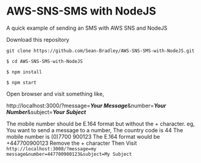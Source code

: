 # AWS-SNS-SMS with NodeJS
A quick example of sending an SMS with AWS SNS and NodeJS

Download this repository

`git clone https://github.com/Sean-Bradley/AWS-SNS-SMS-with-NodeJS.git`

`$ cd AWS-SNS-SMS-with-NodeJS`

`$ npm install`

`$ npm start`

Open browser and visit something like,

http://localhost:3000/?message=**_Your Message_**&number=**_Your Number_**&subject=**_Your Subject_**

The mobile number should be E.164 format but without the + character.
eg, 
You want to send a message to a number,
The country code is 44
The mobile number is (0)7700 900123
The E.164 format would be +447700900123
Remove the + character
Then Visit 
`http://localhost:3000/?message=my message&number=447700900123&subject=My Subject`


